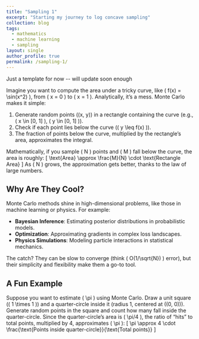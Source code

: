 ```yaml
---
title: "Sampling 1"
excerpt: "Starting my journey to log concave sampling"
collection: blog
tags:
  - mathematics
  - machine learning
  - sampling
layout: single
author_profile: true
permalink: /sampling-1/
---
```


Just a template for now -- will update soon enough


Imagine you want to compute the area under a tricky curve, like \( f(x) = \sin(x^2) \), from \( x = 0 \) to \( x = 1 \). Analytically, it’s a mess. Monte Carlo makes it simple:
1. Generate random points \((x, y)\) in a rectangle containing the curve (e.g., \( x \in [0, 1] \), \( y \in [0, 1] \)).
2. Check if each point lies below the curve (\( y \leq f(x) \)).
3. The fraction of points below the curve, multiplied by the rectangle’s area, approximates the integral.

Mathematically, if you sample \( N \) points and \( M \) fall below the curve, the area is roughly:
\[
\text{Area} \approx \frac{M}{N} \cdot \text{Rectangle Area}
\]
As \( N \) grows, the approximation gets better, thanks to the law of large numbers.

## Why Are They Cool?

Monte Carlo methods shine in high-dimensional problems, like those in machine learning or physics. For example:
- **Bayesian Inference**: Estimating posterior distributions in probabilistic models.
- **Optimization**: Approximating gradients in complex loss landscapes.
- **Physics Simulations**: Modeling particle interactions in statistical mechanics.

The catch? They can be slow to converge (think \( O(1/\sqrt{N}) \) error), but their simplicity and flexibility make them a go-to tool.

## A Fun Example

Suppose you want to estimate \( \pi \) using Monte Carlo. Draw a unit square (\( 1 \times 1 \)) and a quarter-circle inside it (radius 1, centered at \((0, 0)\)). Generate random points in the square and count how many fall inside the quarter-circle. Since the quarter-circle’s area is \( \pi/4 \), the ratio of “hits” to total points, multiplied by 4, approximates \( \pi \):
\[
\pi \approx 4 \cdot \frac{\text{Points inside quarter-circle}}{\text{Total points}}
\]